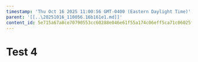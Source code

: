 ```yaml
---
timestamp: 'Thu Oct 16 2025 11:00:56 GMT-0400 (Eastern Daylight Time)'
parent: '[[..\20251016_110056.16b161e1.md]]'
content_id: 5e715a67a8ce70790553cc60288e046e61f55a174c06eff5ca71c06025f903d4
---
```


# Test 4
